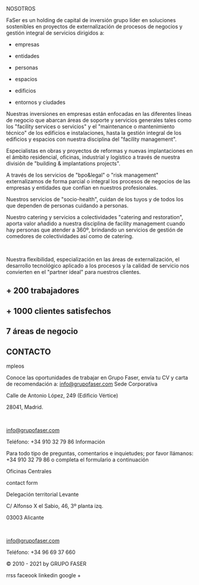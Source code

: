 NOSOTROS

FaSer es un holding de capital de inversión grupo líder en soluciones sostenibles en proyectos de externalización de procesos de negocios y gestión integral de servicios dirigidos a:

- empresas

- entidades

- personas

- espacios

- edificios

- entornos y ciudades

 

Nuestras inversiones en empresas están enfocadas en las diferentes líneas de negocio que abarcan áreas de soporte y servicios generales tales como los "facility services o servicios" y el "maintenance o mantenimiento técnico" de los edificios e instalaciones, hasta la gestión integral de los edificios y espacios con nuestra disciplina del "facility management".

Especialistas en obras y proyectos de reformas y nuevas implantaciones en el ámbito residencial, oficinas, industrial y logístico a través de nuestra división de "building & implantations projects".

A través de los servicios de "bpo&legal" o "risk management" externalizamos de forma parcial o integral los procesos de negocios de las empresas y entidades que confían en nuestros profesionales.

Nuestros servicios de "socio-health", cuidan de los tuyos y de todos los que dependen de personas cuidando a personas.

Nuestro catering y servicios a colectividades "catering and restoration", aporta valor añadido a nuestra disciplina de facility management cuando hay personas que atender a 360º, brindando un servicios de gestión de comedores de colectividades así como de catering.

​

Nuestra flexibilidad, especialización en las áreas de externalización, el desarrollo tecnológico aplicado a los procesos y la calidad de servicio nos convierten en el "partner ideal" para nuestros clientes.


## + 200 trabajadores
## + 1000 clientes satisfechos
## 7 áreas de negocio


## CONTACTO

mpleos

Conoce las oportunidades de trabajar en Grupo Faser, envía tu CV y carta de recomendación a: info@grupofaser.com
Sede Corporativa

Calle de Antonio López, 249 (Edificio Vértice)

28041, Madrid.

​

info@grupofaser.com

Teléfono: +34 910 32 79 86
Información

Para todo tipo de preguntas, comentarios e inquietudes; por favor llámanos: +34 910 32 79 86 o completa el formulario a continuación

Oficinas Centrales

contact form


Delegación territorial Levante

C/ Alfonso X el Sabio, 46, 3º planta izq.

03003 Alicante

​

info@grupofaser.com

Teléfono: +34 96 69 37 660


© 2010 - 2021 by GRUPO FASER


rrss faceook linkedin google +
